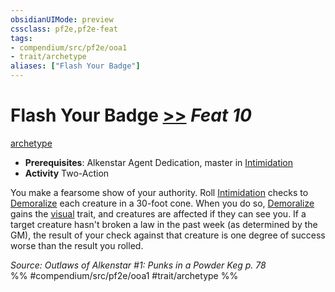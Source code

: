 ```yaml
---
obsidianUIMode: preview
cssclass: pf2e,pf2e-feat
tags:
- compendium/src/pf2e/ooa1
- trait/archetype
aliases: ["Flash Your Badge"]
---
```

# Flash Your Badge  [>>](/rules/core-rulebook/chapter-9-playing-the-game.md#Actions "Two-Action") *Feat 10*  
[archetype](/rules/traits/archetype.md)  

- **Prerequisites**: Alkenstar Agent Dedication, master in [Intimidation](/compendium/skills.md#Intimidation)
- **Activity** Two-Action

You make a fearsome show of your authority. Roll [Intimidation](/compendium/skills.md#Intimidation) checks to [Demoralize](/rules/actions/demoralize.md) each creature in a 30-foot cone. When you do so, [Demoralize](/rules/actions/demoralize.md) gains the [visual](/rules/traits/visual.md) trait, and creatures are affected if they can see you. If a target creature hasn't broken a law in the past week (as determined by the GM), the result of your check against that creature is one degree of success worse than the result you rolled.

*Source: Outlaws of Alkenstar #1: Punks in a Powder Keg p. 78*  
%% #compendium/src/pf2e/ooa1 #trait/archetype %%